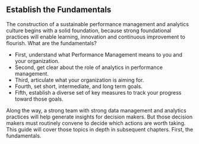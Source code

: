 ## Establish the Fundamentals

The construction of a sustainable performance management and analytics culture begins with a solid foundation, because strong foundational practices will enable learning, innovation and continuous improvement to flourish. What are the fundamentals?

* First, understand what Performance Management means to you and your organization. 
* Second, get clear about the role of analytics in performance management. 
* Third, articulate what your organization is aiming for. 
* Fourth, set short, intermediate, and long term goals. 
* Fifth, establish a diverse set of key measures to track your progress toward those goals. 

Along the way, a strong team with strong data management and analytics practices will help generate insights for decision makers. But those decision makers must routinely convene to decide which actions are worth taking. This guide will cover those topics in depth in subsequent chapters. First, the fundamentals. 
